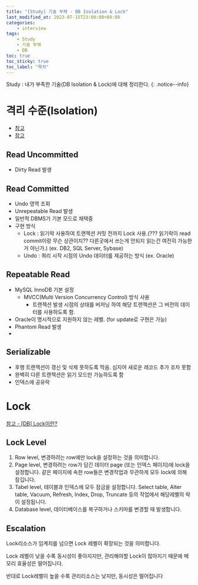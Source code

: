 ```yaml
---
title: "[Study] 기술 부채 - DB Isolation & Lock"
last_modified_at: 2023-07-15T23:00:00+09:00
categories:
    - interview
tags:
    - Study
    - 기술 부채
    - DB
toc: true
toc_sticky: true
toc_label: "목차"
---
```


Study : 내가 부족한 기술(DB Isolation & Lock)에 대해 정리한다.
{: .notice--info}


# 격리 수준(Isolation)

- [참고](https://nesoy.github.io/articles/2019-05/Database-Transaction-isolation)
- [참고](https://onduway.tistory.com/103?category=912549)

## Read Uncommitted
- Dirty Read 발생

## Read Committed
- Undo 영역 조회
- Unrepeatable Read 발생
- 일반적 DBMS가 기본 모드로 채택중
- 구현 방식
  - Lock : 읽기락 사용하여 트랜젝션 커밋 전까지 Lock 사용.(??? 읽기락이 read commit이랑 무슨 상관이지?? 다른곳에서 쓰는게 안되지 읽는건 여전히 가능한거 아닌가.) (ex. DB2, SQL Server, Sybase)
  - Undo : 쿼리 시작 시점의 Undo 데이터를 제공하는 방식 (ex. Oracle)

## Repeatable Read
- MySQL InnoDB 기본 설정
  - MVCC(Multi Version Concurrency Control) 방식 사용
    - 트랜젝션 발생 시점의 상태를 버저닝 하여 해당 트랜젝션은 그 버전의 데이터를 사용하도록 함.
- Oracle이 명시적으로 지원하지 않는 레벨. (for update로 구현은 가능)
- Phantom Read 발생
- 
## Serializable

- 후행 트랜젝션이 갱신 및 삭제 못하도록 막음. 심지어 새로운 레코드 추가 조차 못함
- 완벽히 다른 트랜젝션은 읽기 모드만 가능하도록 함
- 인덱스에 공유락

# Lock

[참고 - [DB] Lock이란?](https://chrisjune-13837.medium.com/db-lock-%EB%9D%BD%EC%9D%B4%EB%9E%80-%EB%AC%B4%EC%97%87%EC%9D%B8%EA%B0%80-d908296d0279)

## Lock Level

1. Row level, 변경하려는 row에만 lock을 설정하는 것을 의미합니다.
2. Page level, 변경하려는 row가 담긴 데이터 page (또는 인덱스 페이지)에 lock을 설정합니다. 같은 페이지에 속한 row들은 변경작업과 무관하게 모두 lock에 의해 잠깁니다.
3. Tabel level, 테이블과 인덱스에 모두 잠금을 설정합니다. Select table, Alter table, Vacuum, Refresh, Index, Drop, Truncate 등의 작업에서 해당레벨의 락이 설정됩니다.
4. Database level, 데이터베이스를 복구하거나 스키마를 변경할 때 발생합니다.

## Escalation

Lock리소스가 임계치를 넘으면 Lock 레벨이 확장되는 것을 의미합니다. 

Lock 레벨이 낮을 수록 동시성이 좋아지지만, 관리해야할 Lock이 많아지기 때문에 메모리 효율성은 떨어집니다. 

반대로 Lock레벨이 높을 수록 관리리소스는 낮지만, 동시성은 떨어집니다

